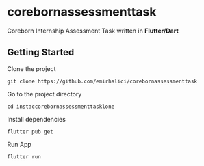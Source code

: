 # corebornassessmenttask

Coreborn Internship Assessment Task written in **Flutter/Dart**

## Getting Started

Clone the project

    git clone https://github.com/emirhalici/corebornassessmenttask

Go to the project directory

    cd instaccorebornassessmenttasklone

Install dependencies

    flutter pub get

Run App

    flutter run